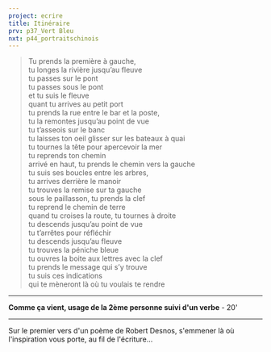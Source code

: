 ```yaml
---
project: ecrire
title: Itinéraire
prv: p37_Vert Bleu
nxt: p44_portraitschinois
---
```


>Tu prends la première à gauche,  
>tu longes la rivière jusqu’au fleuve  
>tu passes sur le pont  
>tu passes sous le pont  
>et tu suis le fleuve  
>quant tu arrives au petit port  
>tu prends la rue entre le bar et la poste,  
>tu la remontes jusqu’au point de vue  
>tu t’asseois sur le banc  
>tu laisses ton oeil glisser sur les bateaux à quai  
>tu tournes la tête pour apercevoir la mer  
>tu reprends ton chemin  
>arrivé en haut, tu prends le chemin vers la gauche  
>tu suis ses boucles entre les arbres,  
>tu arrives derrière le manoir  
>tu trouves la remise sur ta gauche  
>sous le paillasson, tu prends la clef  
>tu reprend le chemin de terre  
>quand tu croises la route, tu tournes à droite  
>tu descends jusqu’au point de vue  
>tu t’arrêtes pour réfléchir  
>tu descends jusqu’au fleuve  
>tu trouves la péniche bleue  
>tu ouvres la boite aux lettres avec la clef  
>tu prends le message qui s’y trouve  
>tu suis ces indications  
>qui te mèneront là où tu voulais te rendre

---
**Comme ça vient, usage de la 2ème personne suivi d'un verbe** - 20'

---
Sur le premier vers d'un poème de Robert Desnos, s'emmener là où l'inspiration vous porte, au fil de l'écriture...
